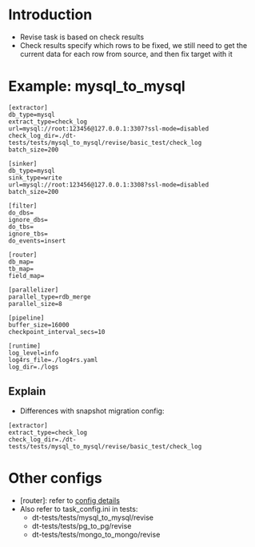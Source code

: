 # Introduction
- Revise task is based on check results
- Check results specify which rows to be fixed, we still need to get the current data for each row from source, and then fix target with it

# Example: mysql_to_mysql
```
[extractor]
db_type=mysql
extract_type=check_log
url=mysql://root:123456@127.0.0.1:3307?ssl-mode=disabled
check_log_dir=./dt-tests/tests/mysql_to_mysql/revise/basic_test/check_log
batch_size=200

[sinker]
db_type=mysql
sink_type=write
url=mysql://root:123456@127.0.0.1:3308?ssl-mode=disabled
batch_size=200

[filter]
do_dbs=
ignore_dbs=
do_tbs=
ignore_tbs=
do_events=insert

[router]
db_map=
tb_map=
field_map=

[parallelizer]
parallel_type=rdb_merge
parallel_size=8

[pipeline]
buffer_size=16000
checkpoint_interval_secs=10

[runtime]
log_level=info
log4rs_file=./log4rs.yaml
log_dir=./logs
```

## Explain
- Differences with snapshot migration config:

```
[extractor]
extract_type=check_log
check_log_dir=./dt-tests/tests/mysql_to_mysql/revise/basic_test/check_log
```

# Other configs
- [router]: refer to [config details](../config.md)
- Also refer to task_config.ini in tests:
    - dt-tests/tests/mysql_to_mysql/revise
    - dt-tests/tests/pg_to_pg/revise
    - dt-tests/tests/mongo_to_mongo/revise
